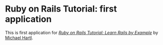 # Ruby on Rails Tutorial: first application

This is first application for
[*Ruby on Rails Tutorial: Learn Rails by Example*](http://railstutorial.org/)
by [Michael Hartl](http://michaelhartl.com/).
